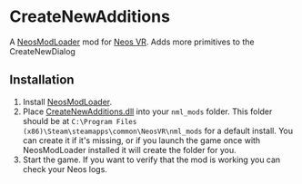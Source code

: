 ﻿# CreateNewAdditions

A [NeosModLoader](https://github.com/neos-modding-group/NeosModLoader) mod for [Neos VR](https://neos.com/). Adds more primitives to the CreateNewDialog

## Installation
1. Install [NeosModLoader](https://github.com/neos-modding-group/NeosModLoader).
1. Place [CreateNewAdditions.dll](https://github.com/badhaloninja/CreateNewAdditions/releases/latest/download/CreateNewAdditions.dll) into your `nml_mods` folder. This folder should be at `C:\Program Files (x86)\Steam\steamapps\common\NeosVR\nml_mods` for a default install. You can create it if it's missing, or if you launch the game once with NeosModLoader installed it will create the folder for you.
1. Start the game. If you want to verify that the mod is working you can check your Neos logs.
